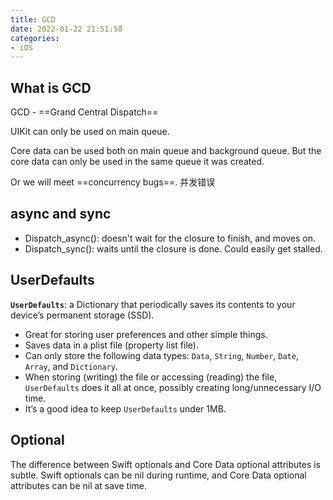 ```yaml
---
title: GCD
date: 2022-01-22 21:51:58
categories: 
- iOS
---
```


## What is GCD

GCD - ==Grand Central Dispatch==

UIKit can only be used on main queue.

Core data can be used both on main queue and background queue. But the core data can only be used in the same queue it was created.

Or we will meet ==concurrency bugs==. 并发错误

## async and sync

- Dispatch_async(): doesn't wait for the closure to finish, and moves on.
- Dispatch_sync(): waits until the closure is done. Could easily get stalled.

## UserDefaults

**`UserDefaults`**: a Dictionary that periodically saves its contents to your device’s permanent storage (SSD).

- Great for storing user preferences and other simple things.
- Saves data in a plist file (property list file).
- Can only store the following data types: `Data`, `String`, `Number`, `Date`, `Array`, and `Dictionary`.
- When storing (writing) the file or accessing (reading) the file, `UserDefaults` does it all at once, possibly creating long/unnecessary I/O time.
- It’s a good idea to keep `UserDefaults` under 1MB.

## Optional

The difference between Swift optionals and Core Data optional attributes is subtle. Swift optionals can be nil during runtime, and Core Data optional attributes can be nil at save time.